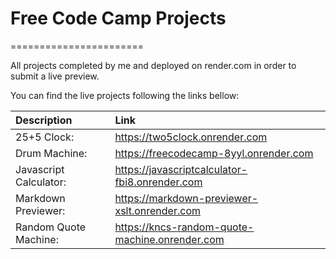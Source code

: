 # Free Code Camp Projects

=======================

All projects completed by me and deployed on render.com in order to submit a live preview.

You can find the live projects following the links bellow:

| Description            | Link                                           |
| :--------------------- | :--------------------------------------------- |
| 25+5 Clock:            | https://two5clock.onrender.com                 |
| Drum Machine:          | https://freecodecamp-8yyl.onrender.com         |
| Javascript Calculator: | https://javascriptcalculator-fbi8.onrender.com |
| Markdown Previewer:    | https://markdown-previewer-xslt.onrender.com   |
| Random Quote Machine:  | https://kncs-random-quote-machine.onrender.com |

